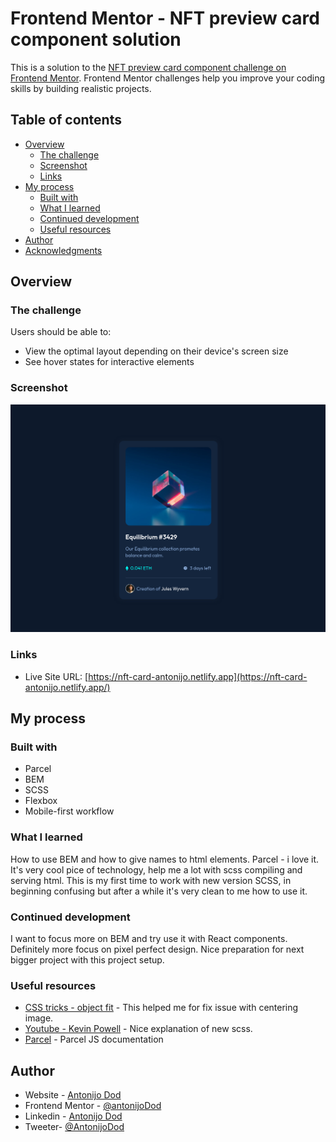 # Frontend Mentor - NFT preview card component solution

This is a solution to the [NFT preview card component challenge on Frontend Mentor](https://www.frontendmentor.io/challenges/nft-preview-card-component-SbdUL_w0U). Frontend Mentor challenges help you improve your coding skills by building realistic projects. 

## Table of contents

- [Overview](#overview)
  - [The challenge](#the-challenge)
  - [Screenshot](#screenshot)
  - [Links](#links)
- [My process](#my-process)
  - [Built with](#built-with)
  - [What I learned](#what-i-learned)
  - [Continued development](#continued-development)
  - [Useful resources](#useful-resources)
- [Author](#author)
- [Acknowledgments](#acknowledgments)


## Overview

### The challenge

Users should be able to:

- View the optimal layout depending on their device's screen size
- See hover states for interactive elements

### Screenshot

![Alt text](./screenshot.png?raw=true "Project image")

### Links

- Live Site URL: [https://nft-card-antonijo.netlify.app](https://nft-card-antonijo.netlify.app/)

## My process

### Built with

- Parcel
- BEM
- SCSS
- Flexbox
- Mobile-first workflow

### What I learned

How to use BEM and how to give names to html elements.
Parcel - i love it. It's very cool pice of technology, help me a lot with scss compiling and serving html.
This is my first time to work with new version SCSS, in beginning confusing but after a while it's very clean to me how to use it.

### Continued development

I want to focus more on BEM and try use it with React components.
Definitely more focus on pixel perfect design.
Nice preparation  for next bigger project with this project setup.
### Useful resources

- [CSS tricks - object fit](https://css-tricks.com/on-object-fit-and-object-position/) - This helped me for fix issue with centering image.
- [Youtube - Kevin Powell](https://www.youtube.com/watch?v=CR-a8upNjJ0&t=611s) - Nice explanation of new scss.
- [Parcel](https://parceljs.org/) - Parcel JS documentation
## Author

- Website - [Antonijo Dod](htpps://antonijo.com)
- Frontend Mentor - [@antonijoDod](https://www.frontendmentor.io/profile/antonijoDod)
- Linkedin - [Antonijo Dod](https://www.linkedin.com/in/antonijo-dod)
- Tweeter- [@AntonijoDod](https://twitter.com/AntonijoDod)